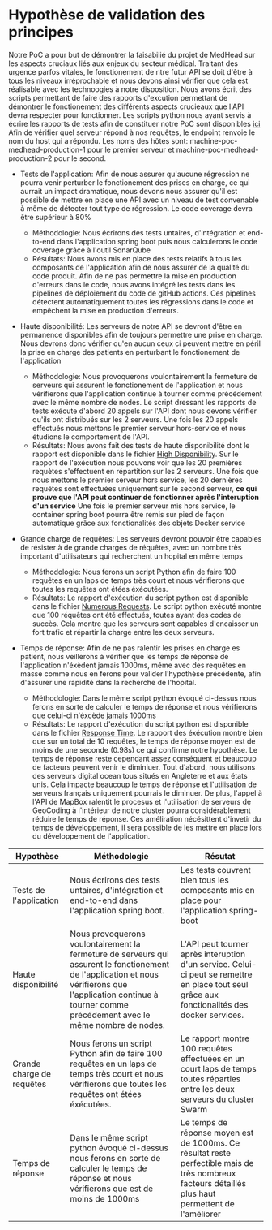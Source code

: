 # Hypothèse de validation des principes

Notre PoC a pour but de démontrer la faisabilié du projet de MedHead sur les aspects cruciaux liés aux enjeux du secteur médical. Traitant des urgence parfos vitales, le fonctionement de ntre futur API se doit d'être à tous les niveaux irréprochable et nous devons ainsi vérifier que cela est réalisable avec les technoogies à notre disposition.
Nous avons écrit des scripts permettant de faire des rapports d'excution permettant de démontrer le fonctionement des différents aspects crucieaux que l'API devra respecter pour fonctionner. Les scripts python nous ayant servis à écrire les rapports de tests afin de constituer notre PoC sont disponibles [ici](/Artefacts/Hypothese%20de%20validation%20de%20principe/artefacts/api_poc.py)
Afin de vérifier quel serveur répond à nos requêtes, le endpoint renvoie le nom du host qui a répondu. Les noms des hôtes sont: machine-poc-medhead-production-1 pour le premier serveur et machine-poc-medhead-production-2 pour le second.
- Tests de l'application:
  Afin de nous assurer qu'aucune régression ne pourra venir perturber le fonctionement des prises en charge, ce qui aurrait un impact dramatique, nous devons nous assurer qu'il est possible de mettre en place une API avec un niveau de test convenable à même de détecter tout type de régression. Le code coverage devra être supérieur à 80%
  - Méthodologie:
    Nous écrirons des tests untaires, d'intégration et end-to-end dans l'application spring boot puis nous calculerons le code coverage grâce à l'outil SonarQube
  - Résultats:
    Nous avons mis en place des tests relatifs à tous les composants de l'application afin de nous assurer de la qualité du code produit. Afin de ne pas permettre la mise en production d'erreurs dans le code, nous avons intégré les tests dans les pipelines de déploiement du code de gitHub actions. Ces pipelines détectent automatiquement toutes les régressions dans le code et empêchent la mise en production d'erreurs.

- Haute disponibilité:
  Les serveurs de notre API se devront d'être en permanence disponibles afin de toujours permettre une prise en charge. Nous devrons donc vérifier qu'en aucun ceux ci peuvent mettre en péril la prise en charge des patients en perturbant le fonctionement de l'application
  - Méthodologie:
    Nous provoquerons voulontairement la fermeture de serveurs qui assurent le fonctionement de l'application et nous vérifierons que l'application continue à tourner comme précédement avec le même nombre de nodes. Le script dressant les rapports de tests exécute d'abord 20 appels sur l'API dont nous devons vérifier qu'ils ont distribués sur les 2 serveurs. Une fois les 20 appels effectués nous mettons le premier serveur hors-service et nous étudions le comportement de l'API.
  - Résultats:
    Nous avons fait des tests de haute disponibilité dont le rapport est disponible dans le fichier [High Disponibility](/Artefacts/Hypothese%20de%20validation%20de%20principe/artefacts/high_disponibility.txt).
    Sur le rapport de l'exécution nous pouvons voir que les 20 premières requètes s'effectuent en répartition sur les 2 serveurs. Une fois que nous mettons le premier serveur hors service, les 20 dernières requêtes sont effectuées uniquement sur le second serveur, **ce qui prouve que l'API peut continuer de fonctionner après l'interuption d'un service**
    Une fois le premier serveur mis hors service, le container spring boot pourra être remis sur pied de façon automatique grâce aux fonctionalités des objets Docker service

- Grande charge de requêtes:
  Les serveurs devront pouvoir être capables de résister à de grande charges de réquêtes, avec un nombre très important d'utilisateurs qui recherchent un hopital en même temps
  - Méthodologie:
    Nous ferons un script Python afin de faire 100 requêtes en un laps de temps très court et nous vérifierons que toutes les requêtes ont étées éxécutées.
  - Résultats:
    Le rapport d'exécution du script python est disponible dans le fichier [Numerous Requests](/Artefacts/Hypothese%20de%20validation%20de%20principe/artefacts/numerous_requests.txt).
    Le script python exécuté montre que 100 réquêtes ont été effectués, toutes ayant des codes de succès. Cela montre que les serveurs sont capables d'encaisser un fort trafic et répartir la charge entre les deux serveurs.

- Temps de réponse:
  Afin de ne pas ralentir les prises en charge es patient, nous veillerons à vérifier que les temps de réponse de l'application n'éxèdent jamais 1000ms, même avec des requêtes en masse comme nous en ferons pour valider l'hypothèse précédente, afin d'assurer une rapidité dans la recherche de l'hopital.
  - Méthodologie:
    Dans le même script python évoqué ci-dessus nous ferons en sorte de calculer le temps de réponse et nous vérifierons que celui-ci n'éxcède jamais 1000ms
  - Résultats:
    Le rapport d'exécution du script python est disponible dans le fichier [Response Time](/Artefacts/Hypothese%20de%20validation%20de%20principe/artefacts/response_time.txt).
    Le rapport des éxécution montre bien que sur un total de 10 requêtes, le temps de réponse moyen est de moins de une seconde (0.98s) ce qui confirme notre hypothèse.
    Le temps de réponse reste cependant assez conséquent et beaucoup de facteurs peuvent venir le diminiuer. Tout d'abord, nous utilisons des serveurs digital ocean tous situés en Angleterre et aux états unis. Cela impacte beaucoup le temps de réponse et l'utilisation de serveurs français uniquement pourrais le diminuer. De plus, l'appel à l'API de MapBox ralentit le procesus et l'utilisation de serveurs de GeoCoding à l'intérieur de notre cluster pourra considérablement réduire le temps de réponse. Ces améliration nécésittent d'invetir du temps de développement, il sera possible de les mettre en place lors du développement de l'application.

| Hypothèse                                                                                                                                                  | Méthodologie                                                                                                                                                  | Résutat                                                                                                                                              |
|-----------------------------------------------------------------------------------------------------------------------------------------------------------|-----------------------------------------------------------------------------------------------------------------------------------------------------------|----------------------------------------------------------------------------------------------------------------------------------------------------------------|
| Tests de l'application|Nous écrirons des tests untaires, d'intégration et end-to-end dans l'application spring boot.|Les tests couvrent bien tous les composants mis en place pour l'application spring-boot|
| Haute disponibilité| Nous provoquerons voulontairement la fermeture de serveurs qui assurent le fonctionement de l'application et nous vérifierons que l'application continue à tourner comme précédement avec le même nombre de nodes. |L'API peut tourner après interuption d'un service. Celui-ci peut se remettre en place tout seul grâce aux fonctionalités des docker services.|
| Grande charge de requêtes |Nous ferons un script Python afin de faire 100 requêtes en un laps de temps très court et nous vérifierons que toutes les requêtes ont étées éxécutées.|Le rapport montre 100 requêtes effectuées en un court laps de temps toutes réparties entre les deux serveurs du cluster Swarm|
| Temps de réponse | Dans le même script python évoqué ci-dessus nous ferons en sorte de calculer le temps de réponse et nous vérifierons que est de moins de 1000ms|Le temps de réponse moyen est de 1000ms. Ce résultat reste perfectible mais de très nombreux facteurs détaillés plus haut permettent de l'améliorer|

